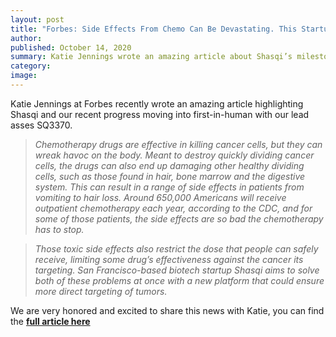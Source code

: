 ```yaml
---
layout: post
title: "Forbes: Side Effects From Chemo Can Be Devastating. This Startup Aims To Change That."
author:
published: October 14, 2020
summary: Katie Jennings wrote an amazing article about Shasqi’s milestone moving into the clinic with our first patients in the last quarter.
category:
image:
---
```


Katie Jennings at Forbes recently wrote an amazing article highlighting Shasqi and our recent progress moving into first-in-human with our lead asses SQ3370.

> _Chemotherapy drugs are effective in killing cancer cells, but they can wreak havoc on the body. Meant to destroy quickly dividing cancer cells, the drugs can also end up damaging other healthy dividing cells, such as those found in hair, bone marrow and the digestive system. This can result in a range of side effects in patients from vomiting to hair loss. Around 650,000 Americans will receive outpatient chemotherapy each year, according to the CDC, and for some of those patients, the side effects are so bad the chemotherapy has to stop._

> _Those toxic side effects also restrict the dose that people can safely receive, limiting some drug’s effectiveness against the cancer its targeting. San Francisco-based biotech startup Shasqi aims to solve both of these problems at once with a new platform that could ensure more direct targeting of tumors._

We are very honored and excited to share this news with Katie, you can find the **[full article here](https://www.forbes.com/sites/katiejennings/2020/10/14/side-effects-from-chemo-can-be-devastating-this-startup-aims-to-change-that/#59e076774127)**
